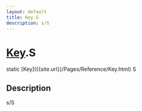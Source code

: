 ```yaml
---
layout: default
title: Key.S
description: s/S
---
```

# [Key]({{site.url}}/Pages/Reference/Key.html).S

<div class='signature' markdown='1'>
static [Key]({{site.url}}/Pages/Reference/Key.html) S
</div>

## Description
s/S

